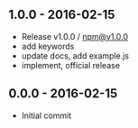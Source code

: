 

## 1.0.0 - 2016-02-15
- Release v1.0.0 / npm@v1.0.0
- add keywords
- update docs, add example.js
- implement, official release

## 0.0.0 - 2016-02-15
- Initial commit